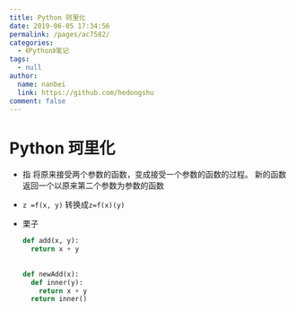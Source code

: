 ```yaml
---
title: Python 珂里化
date: 2019-06-05 17:34:56
permalink: /pages/ac7582/
categories: 
  - 《Python》笔记
tags: 
  - null
author: 
  name: nanbei
  link: https://github.com/hedongshu
comment: false
---
```

# Python 珂里化

* 指 将原来接受两个参数的函数，变成接受一个参数的函数的过程。 新的函数返回一个以原来第二个参数为参数的函数

* `z =f(x, y)` 转换成`z=f(x)(y)`

* 栗子

  ```python
  def add(x, y):
  	return x + y
  	
  	
  def newAdd(x):
  	def inner(y):
      return x + y
    return inner()
  		
  ```

  

